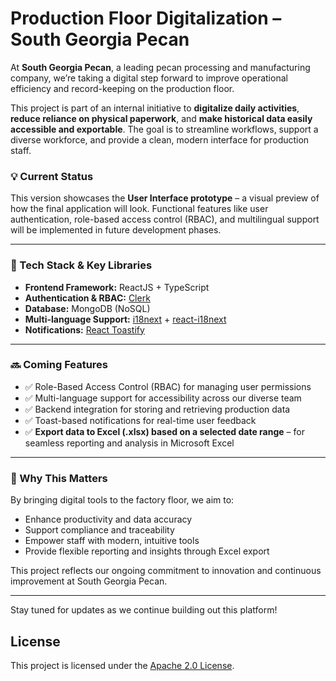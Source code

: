 # Production Floor Digitalization – South Georgia Pecan

At **South Georgia Pecan**, a leading pecan processing and manufacturing company, we’re taking a digital step forward to improve operational efficiency and record-keeping on the production floor.

This project is part of an internal initiative to **digitalize daily activities**, **reduce reliance on physical paperwork**, and **make historical data easily accessible and exportable**. The goal is to streamline workflows, support a diverse workforce, and provide a clean, modern interface for production staff.

### 💡 Current Status
This version showcases the **User Interface prototype** – a visual preview of how the final application will look. Functional features like user authentication, role-based access control (RBAC), and multilingual support will be implemented in future development phases.

---

### 🔧 Tech Stack & Key Libraries

- **Frontend Framework:** ReactJS + TypeScript  
- **Authentication & RBAC:** [Clerk](https://clerk.dev/)  
- **Database:** MongoDB (NoSQL)  
- **Multi-language Support:** [i18next](https://www.i18next.com/) + [react-i18next](https://react.i18next.js.org/)  
- **Notifications:** [React Toastify](https://fkhadra.github.io/react-toastify/)  

---

### 🔜 Coming Features
- ✅ Role-Based Access Control (RBAC) for managing user permissions  
- ✅ Multi-language support for accessibility across our diverse team  
- ✅ Backend integration for storing and retrieving production data  
- ✅ Toast-based notifications for real-time user feedback  
- ✅ **Export data to Excel (.xlsx) based on a selected date range** – for seamless reporting and analysis in Microsoft Excel  

---

### 🚀 Why This Matters
By bringing digital tools to the factory floor, we aim to:
- Enhance productivity and data accuracy  
- Support compliance and traceability  
- Empower staff with modern, intuitive tools  
- Provide flexible reporting and insights through Excel export  

This project reflects our ongoing commitment to innovation and continuous improvement at South Georgia Pecan.

---

Stay tuned for updates as we continue building out this platform!


## License

This project is licensed under the [Apache 2.0 License](LICENSE).
